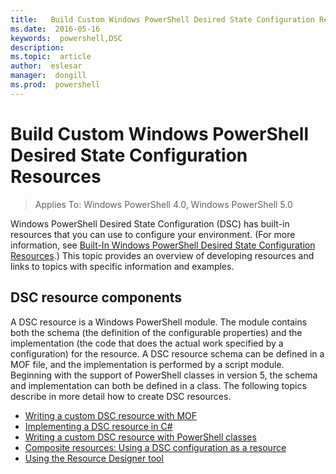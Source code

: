```yaml
---
title:   Build Custom Windows PowerShell Desired State Configuration Resources
ms.date:  2016-05-16
keywords:  powershell,DSC
description:  
ms.topic:  article
author:  eslesar
manager:  dongill
ms.prod:  powershell
---
```


# Build Custom Windows PowerShell Desired State Configuration Resources

> Applies To: Windows PowerShell 4.0, Windows PowerShell 5.0

Windows PowerShell Desired State Configuration (DSC) has built-in resources that you can use to configure your environment. (For more information, see [Built-In Windows PowerShell Desired State Configuration Resources](builtInResource.md).) This topic provides an overview of developing resources and links to topics with specific information and examples.

## DSC resource components

A DSC resource is a Windows PowerShell module. The module contains both the schema (the definition of the configurable properties) and the implementation (the code that does the actual work specified by a configuration) for the resource. A DSC resource schema can be defined in a MOF file, and the implementation is performed by a script module. Beginning with the support of PowerShell classes in version 5, the schema and implementation can both be defined in a class. The following topics describe in more detail how to create DSC resources.

* [Writing a custom DSC resource with MOF](authoringResourceMOF.md) 
* [Implementing a DSC resource in C#](authoringResourceMofCS.md) 
* [Writing a custom DSC resource with PowerShell classes](authoringResourceClass.md) 
* [Composite resources: Using a DSC configuration as a resource](authoringResourceComposite.md) 
* [Using the Resource Designer tool](authoringResourceMofDesigner.md) 

